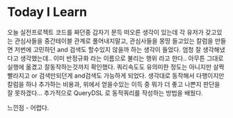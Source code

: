 # Today I Learn

오늘 실전프로젝트 코드를 짜던중 갑자기 문득 떠오른 생각이 있는데 각 유저가 갖고있는 관심사들을 중간테이블 관계로 풀어내지말고,
관심사들을 몽땅 들고있는 칼럼을 만들면 저번에 고민하던 and 검색도 할수있지 않을까 하는 생각이 들었다.
엄청 잘 생각해냈다고 생각했는데.. 이미 반정규화 라는 이름으로 불리는 행위 라고 한다..
아무튼 그대로 실행에 옮겼고 잘동작하는것까지 확인했다.
쿼리속도도 유의미한 정도는 아니지만 살짝 빨라지고 or 검색만되던게 and검색도 가능하게 되었다.
생각대로 동작해서 다행이지만 칼럼을 하나 추가하는 비용과, 위에서 얻을수있는 이득 중 뭐가 더 좋고 나쁜지 판단을 잘 못하겠다...
추가적으로 QueryDSL 로 동적쿼리를 작성하는 방법을 배웠다.

느낀점 - 어렵다.